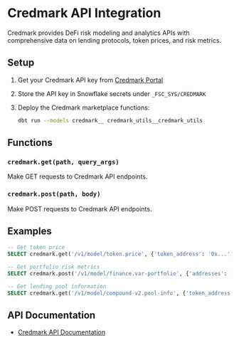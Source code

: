 # Credmark API Integration

Credmark provides DeFi risk modeling and analytics APIs with comprehensive data on lending protocols, token prices, and risk metrics.

## Setup

1. Get your Credmark API key from [Credmark Portal](https://gateway.credmark.com/)

2. Store the API key in Snowflake secrets under `_FSC_SYS/CREDMARK`

3. Deploy the Credmark marketplace functions:
   ```bash
   dbt run --models credmark__ credmark_utils__credmark_utils
   ```

## Functions

### `credmark.get(path, query_args)`
Make GET requests to Credmark API endpoints.

### `credmark.post(path, body)`
Make POST requests to Credmark API endpoints.

## Examples

```sql
-- Get token price
SELECT credmark.get('/v1/model/token.price', {'token_address': '0x...', 'block_number': 'latest'});

-- Get portfolio risk metrics
SELECT credmark.post('/v1/model/finance.var-portfolio', {'addresses': ['0x...'], 'window': 30});

-- Get lending pool information
SELECT credmark.get('/v1/model/compound-v2.pool-info', {'token_address': '0x...'});
```

## API Documentation

- [Credmark API Documentation](https://docs.credmark.com/)